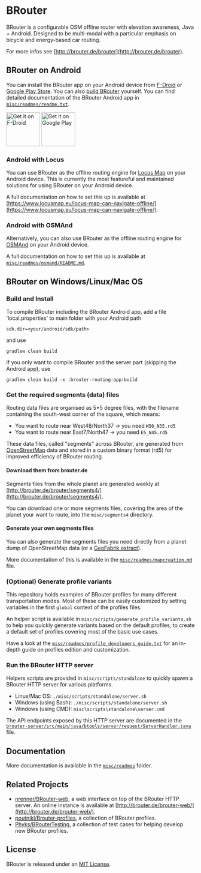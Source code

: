 BRouter
=======

BRouter is a configurable OSM offline router with elevation awareness, Java +
Android. Designed to be multi-modal with a particular emphasis on bicycle
and energy-based car routing.

For more infos see [http://brouter.de/brouter](http://brouter.de/brouter).


## BRouter on Android

You can install the BRouter app on your Android device from
[F-Droid](https://f-droid.org/packages/btools.routingapp) or [Google Play
Store](https://play.google.com/store/apps/details?id=btools.routingapp). You
can also [build BRouter](#build-and-install) yourself. You can find detailed
documentation of the BRouter Android app in
[`misc/readmes/readme.txt`](misc/readmes/readme.txt).

<a href="https://f-droid.org/packages/btools.routingapp" target="_blank">
<img src="https://f-droid.org/badge/get-it-on.png" alt="Get it on F-Droid" height="90"/></a>
<a href="https://play.google.com/store/apps/details?id=btools.routingapp" target="_blank">
<img src="https://play.google.com/intl/en_us/badges/images/generic/en-play-badge.png" alt="Get it on Google Play" height="90"/></a>

### Android with Locus

You can use BRouter as the offline routing engine for [Locus
Map](https://www.locusmap.eu/) on your Android device. This is currently the
most featureful and maintained solutions for using BRouter on your Android
device.

A full documentation on how to set this up is available at
[https://www.locusmap.eu/locus-map-can-navigate-offline/](https://www.locusmap.eu/locus-map-can-navigate-offline/).


### Android with OSMAnd

Alternatively, you can also use BRouter as the offline routing engine for
[OSMAnd](https://osmand.net/) on your Android device.

A full documentation on how to set this up is available at
[`misc/readmes/osmand/README.md`](misc/readmes/osmand/README.md).


## BRouter on Windows/Linux/Mac OS

### Build and Install

To compile BRouter including the BRouter Android app, add a file 'local.properties' to main folder with your Android path 

```
sdk.dir=<your/android/sdk/path>
```


and use

```
gradlew clean build
```

If you only want to compile BRouter and the server part (skipping the Android
app), use

```
gradlew clean build -x :brouter-routing-app:build
```



### Get the required segments (data) files

Routing data files are organised as 5*5 degree files,
with the filename containing the south-west corner
of the square, which means:

- You want to route near West48/North37 -> you need `W50_N35.rd5`
- You want to route near East7/North47 -> you need `E5_N45.rd5`

These data files, called "segments" across BRouter, are generated from
[OpenStreetMap](https://www.openstreetmap.org/) data and stored in a custom
binary format (rd5) for improved efficiency of BRouter routing.


#### Download them from brouter.de

Segments files from the whole planet are generated weekly at
[http://brouter.de/brouter/segments4/](http://brouter.de/brouter/segments4/).

You can download one or more segments files, covering the area of the planet
your want to route, into the `misc/segments4` directory.

#### Generate your own segments files

You can also generate the segments files you need directly from a planet dump
of OpenStreetMap data (or a [GeoFabrik extract](https://download.geofabrik.de/)).

More documentation of this is available in the
[`misc/readmes/mapcreation.md`](misc/readmes/mapcreation.md) file.


### (Optional) Generate profile variants

This repository holds examples of BRouter profiles for many different
transportation modes. Most of these can be easily customized by setting
variables in the first `global` context of the profiles files.

An helper script is available in `misc/scripts/generate_profile_variants.sh`
to help you quickly generate variants based on the default profiles, to create
a default set of profiles covering most of the basic use cases.

Have a look at the
[`misc/readmes/profile_developers_guide.txt`](misc/readmes/profile_developers_guide.txt)
for an in-depth guide on profiles edition and customization.


### Run the BRouter HTTP server

Helpers scripts are provided in `misc/scripts/standalone` to quickly spawn a
BRouter HTTP server for various platforms.

* Linux/Mac OS: `./misc/scripts/standalone/server.sh`
* Windows (using Bash): `./misc/scripts/standalone/server.sh`
* Windows (using CMD): `misc\scripts\standalone\server.cmd`

The API endpoints exposed by this HTTP server are documented in the
[`brouter-server/src/main/java/btools/server/request/ServerHandler.java`](brouter-server/src/main/java/btools/server/request/ServerHandler.java)
file.


## Documentation

More documentation is available in the [`misc/readmes`](misc/readmes) folder.


## Related Projects

* [nrenner/BRouter-web](https://github.com/nrenner/brouter-web), a web interface on
    top of the BRouter HTTP server. An online instance is available at
    [http://brouter.de/brouter-web/](http://brouter.de/brouter-web/).
* [poutnikl/Brouter-profiles](https://github.com/poutnikl/Brouter-profiles/wiki),
    a collection of BRouter profiles.
* [Phyks/BRouterTesting](https://github.com/Phyks/BrouterTesting), a
    collection of test cases for helping develop new BRouter profiles.


## License

BRouter is released under an [MIT License](LICENSE).
